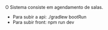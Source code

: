 O Sistema consiste em agendamento de salas.

- Para subir a api: ./gradlew bootRun
- Para subir front: npm run dev 
